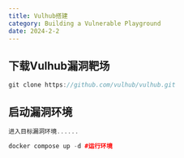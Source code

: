 ```yaml
---
title: Vulhub搭建
category: Building a Vulnerable Playground
date: 2024-2-2
---
```



## 下载Vulhub漏洞靶场

```cpp
git clone https://github.com/vulhub/vulhub.git
```

## 启动漏洞环境

```cpp
进入目标漏洞环境......

docker compose up -d #运行环境
```